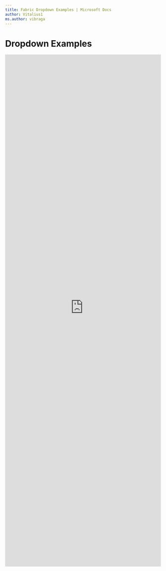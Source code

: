 ```yaml
---
title: Fabric Dropdown Examples | Microsoft Docs
author: Vitalius1
ms.author: vibraga
---
```


# Dropdown Examples

<iframe 
    title='Dropdown Examples'
    src='https://fabricweb.z5.web.core.windows.net/pr-deploy-site/refs/heads/master/fabric-website-resources/dist/index.html#/examples/dropdown?docsExample=true'
    frameborder='no'
    height='1650'
    style='width: 100%;'
>